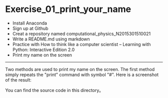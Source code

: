 # Exercise_01_print_your_name
* Install Anaconda
* Sign up at Github
* Creat a repository named computational_physics_N2015301510021
* Write a README.md using markdown
* Practice with How to think like a computer scientist – Learning with Python: Interactive Edition 2.0
* Print my name on the screen
---
Two methods are used to print my name on the screen.
The first method simply repeats the "print" command with symbol "#".
Here is a screenshot of the result:

You can find the source code in this directory。
